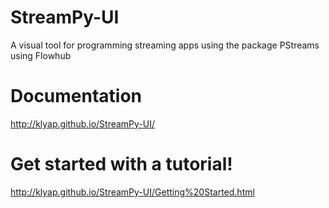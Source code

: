 # StreamPy-UI
A visual tool for programming streaming apps using the package PStreams using Flowhub

# Documentation
http://klyap.github.io/StreamPy-UI/

# Get started with a tutorial!
http://klyap.github.io/StreamPy-UI/Getting%20Started.html
